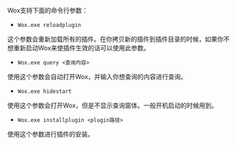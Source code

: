 Wox支持下面的命令行参数：

* `Wox.exe reloadplugin`

这个参数会重新加载所有的插件。在你拷贝新的插件到插件目录的时候，如果你不想重新启动Wox来使插件生效的话可以使用此参数。

* `Wox.exe query <查询内容>`

使用这个参数会自动打开Wox，并输入你想查询的内容进行查询。

* `Wox.exe hidestart`

使用这个参数会打开Wox，但是不显示查询窗体。一般开机启动的时候用到。

* `Wox.exe installplugin <plugin路径>`

使用这个参数进行插件的安装。
